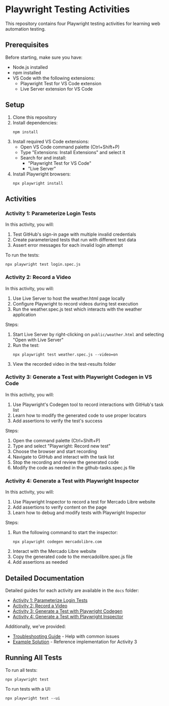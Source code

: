 # Playwright Testing Activities

This repository contains four Playwright testing activities for learning web automation testing.

## Prerequisites

Before starting, make sure you have:
- Node.js installed
- npm installed
- VS Code with the following extensions:
  - Playwright Test for VS Code extension
  - Live Server extension for VS Code

## Setup

1. Clone this repository
2. Install dependencies:
   ```
   npm install
   ```
3. Install required VS Code extensions:
   - Open VS Code command palette (Ctrl+Shift+P)
   - Type "Extensions: Install Extensions" and select it
   - Search for and install:
     - "Playwright Test for VS Code" 
     - "Live Server"
4. Install Playwright browsers:
   ```
   npx playwright install
   ```

## Activities

### Activity 1: Parameterize Login Tests

In this activity, you will:
1. Test GitHub's sign-in page with multiple invalid credentials
2. Create parameterized tests that run with different test data
3. Assert error messages for each invalid login attempt

To run the tests:
```
npx playwright test login.spec.js
```

### Activity 2: Record a Video

In this activity, you will:
1. Use Live Server to host the weather.html page locally
2. Configure Playwright to record videos during test execution
3. Run the weather.spec.js test which interacts with the weather application

Steps:
1. Start Live Server by right-clicking on `public/weather.html` and selecting "Open with Live Server"
2. Run the test:
   ```
   npx playwright test weather.spec.js --video=on
   ```
3. View the recorded video in the test-results folder

### Activity 3: Generate a Test with Playwright Codegen in VS Code

In this activity, you will:
1. Use Playwright's Codegen tool to record interactions with GitHub's task list
2. Learn how to modify the generated code to use proper locators
3. Add assertions to verify the test's success

Steps:
1. Open the command palette (Ctrl+Shift+P)
2. Type and select "Playwright: Record new test"
3. Choose the browser and start recording
4. Navigate to GitHub and interact with the task list
5. Stop the recording and review the generated code
6. Modify the code as needed in the github-tasks.spec.js file

### Activity 4: Generate a Test with Playwright Inspector

In this activity, you will:
1. Use Playwright Inspector to record a test for Mercado Libre website
2. Add assertions to verify content on the page
3. Learn how to debug and modify tests with Playwright Inspector

Steps:
1. Run the following command to start the inspector:
   ```
   npx playwright codegen mercadolibre.com
   ```
2. Interact with the Mercado Libre website
3. Copy the generated code to the mercadolibre.spec.js file
4. Add assertions as needed

## Detailed Documentation

Detailed guides for each activity are available in the `docs` folder:

- [Activity 1: Parameterize Login Tests](docs/Activity1-Guide.md)
- [Activity 2: Record a Video](docs/Activity2-Guide.md)
- [Activity 3: Generate a Test with Playwright Codegen](docs/Activity3-Guide.md)
- [Activity 4: Generate a Test with Playwright Inspector](docs/Activity4-Guide.md)

Additionally, we've provided:
- [Troubleshooting Guide](docs/troubleshooting.md) - Help with common issues
- [Example Solution](docs/example-solution.md) - Reference implementation for Activity 3

## Running All Tests

To run all tests:
```
npx playwright test
```

To run tests with a UI:
```
npx playwright test --ui
```
